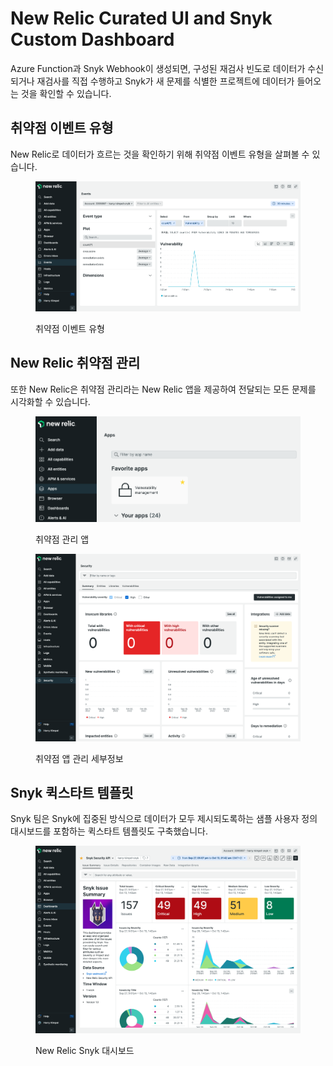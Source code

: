 # New Relic Curated UI and Snyk Custom Dashboard

Azure Function과 Snyk Webhook이 생성되면, 구성된 재검사 빈도로 데이터가 수신되거나 재검사를 직접 수행하고 Snyk가 새 문제를 식별한 프로젝트에 데이터가 들어오는 것을 확인할 수 있습니다.

## 취약점 이벤트 유형

New Relic로 데이터가 흐르는 것을 확인하기 위해 취약점 이벤트 유형을 살펴볼 수 있습니다.

<figure><img src="../../../../.gitbook/assets/new-relic-vulnerability-event.png" alt="취약점 이벤트 유형"><figcaption><p>취약점 이벤트 유형</p></figcaption></figure>

## New Relic 취약점 관리

또한 New Relic은 취약점 관리라는 New Relic 앱을 제공하여 전달되는 모든 문제를 시각화할 수 있습니다.

<figure><img src="../../../../.gitbook/assets/new-relic-vulnerability-management-app.png" alt="취약점 관리 앱"><figcaption><p>취약점 관리 앱</p></figcaption></figure>

<figure><img src="../../../../.gitbook/assets/new-relic-vulnerability-management-app-details.png" alt="취약점 앱 관리 세부정보"><figcaption><p>취약점 앱 관리 세부정보</p></figcaption></figure>

## Snyk 퀵스타트 템플릿

Snyk 팀은 Snyk에 집중된 방식으로 데이터가 모두 제시되도록하는 샘플 사용자 정의 대시보드를 포함하는 퀵스타트 템플릿도 구축했습니다.

<figure><img src="../../../../.gitbook/assets/new-relic-snyk-dashboard.png" alt="New Relic Snyk 대시보드"><figcaption><p>New Relic Snyk 대시보드</p></figcaption></figure>